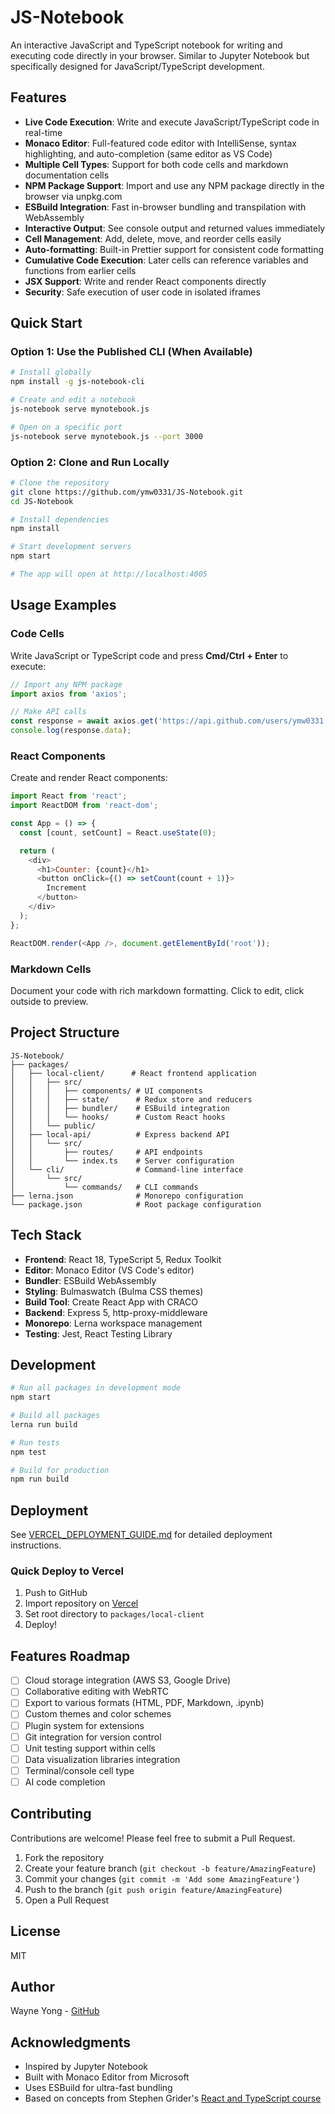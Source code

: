 # JS-Notebook

An interactive JavaScript and TypeScript notebook for writing and executing code directly in your browser. Similar to Jupyter Notebook but specifically designed for JavaScript/TypeScript development.

## Features

- **Live Code Execution**: Write and execute JavaScript/TypeScript code in real-time
- **Monaco Editor**: Full-featured code editor with IntelliSense, syntax highlighting, and auto-completion (same editor as VS Code)
- **Multiple Cell Types**: Support for both code cells and markdown documentation cells
- **NPM Package Support**: Import and use any NPM package directly in the browser via unpkg.com
- **ESBuild Integration**: Fast in-browser bundling and transpilation with WebAssembly
- **Interactive Output**: See console output and returned values immediately
- **Cell Management**: Add, delete, move, and reorder cells easily
- **Auto-formatting**: Built-in Prettier support for consistent code formatting
- **Cumulative Code Execution**: Later cells can reference variables and functions from earlier cells
- **JSX Support**: Write and render React components directly
- **Security**: Safe execution of user code in isolated iframes

## Quick Start

### Option 1: Use the Published CLI (When Available)

```bash
# Install globally
npm install -g js-notebook-cli

# Create and edit a notebook
js-notebook serve mynotebook.js

# Open on a specific port
js-notebook serve mynotebook.js --port 3000
```

### Option 2: Clone and Run Locally

```bash
# Clone the repository
git clone https://github.com/ymw0331/JS-Notebook.git
cd JS-Notebook

# Install dependencies
npm install

# Start development servers
npm start

# The app will open at http://localhost:4005
```

## Usage Examples

### Code Cells
Write JavaScript or TypeScript code and press **Cmd/Ctrl + Enter** to execute:

```javascript
// Import any NPM package
import axios from 'axios';

// Make API calls
const response = await axios.get('https://api.github.com/users/ymw0331');
console.log(response.data);
```

### React Components
Create and render React components:

```javascript
import React from 'react';
import ReactDOM from 'react-dom';

const App = () => {
  const [count, setCount] = React.useState(0);

  return (
    <div>
      <h1>Counter: {count}</h1>
      <button onClick={() => setCount(count + 1)}>
        Increment
      </button>
    </div>
  );
};

ReactDOM.render(<App />, document.getElementById('root'));
```

### Markdown Cells
Document your code with rich markdown formatting. Click to edit, click outside to preview.

## Project Structure

```
JS-Notebook/
├── packages/
│   ├── local-client/      # React frontend application
│   │   ├── src/
│   │   │   ├── components/ # UI components
│   │   │   ├── state/      # Redux store and reducers
│   │   │   ├── bundler/    # ESBuild integration
│   │   │   └── hooks/      # Custom React hooks
│   │   └── public/
│   ├── local-api/          # Express backend API
│   │   └── src/
│   │       ├── routes/     # API endpoints
│   │       └── index.ts    # Server configuration
│   └── cli/                # Command-line interface
│       └── src/
│           └── commands/   # CLI commands
├── lerna.json              # Monorepo configuration
└── package.json            # Root package configuration
```

## Tech Stack

- **Frontend**: React 18, TypeScript 5, Redux Toolkit
- **Editor**: Monaco Editor (VS Code's editor)
- **Bundler**: ESBuild WebAssembly
- **Styling**: Bulmaswatch (Bulma CSS themes)
- **Build Tool**: Create React App with CRACO
- **Backend**: Express 5, http-proxy-middleware
- **Monorepo**: Lerna workspace management
- **Testing**: Jest, React Testing Library

## Development

```bash
# Run all packages in development mode
npm start

# Build all packages
lerna run build

# Run tests
npm test

# Build for production
npm run build
```

## Deployment

See [VERCEL_DEPLOYMENT_GUIDE.md](./VERCEL_DEPLOYMENT_GUIDE.md) for detailed deployment instructions.

### Quick Deploy to Vercel

1. Push to GitHub
2. Import repository on [Vercel](https://vercel.com/new)
3. Set root directory to `packages/local-client`
4. Deploy!

## Features Roadmap

- [ ] Cloud storage integration (AWS S3, Google Drive)
- [ ] Collaborative editing with WebRTC
- [ ] Export to various formats (HTML, PDF, Markdown, .ipynb)
- [ ] Custom themes and color schemes
- [ ] Plugin system for extensions
- [ ] Git integration for version control
- [ ] Unit testing support within cells
- [ ] Data visualization libraries integration
- [ ] Terminal/console cell type
- [ ] AI code completion

## Contributing

Contributions are welcome! Please feel free to submit a Pull Request.

1. Fork the repository
2. Create your feature branch (`git checkout -b feature/AmazingFeature`)
3. Commit your changes (`git commit -m 'Add some AmazingFeature'`)
4. Push to the branch (`git push origin feature/AmazingFeature`)
5. Open a Pull Request

## License

MIT

## Author

Wayne Yong - [GitHub](https://github.com/ymw0331)

## Acknowledgments

- Inspired by Jupyter Notebook
- Built with Monaco Editor from Microsoft
- Uses ESBuild for ultra-fast bundling
- Based on concepts from Stephen Grider's [React and TypeScript course](https://www.udemy.com/course/react-and-typescript-build-a-portfolio-project/)